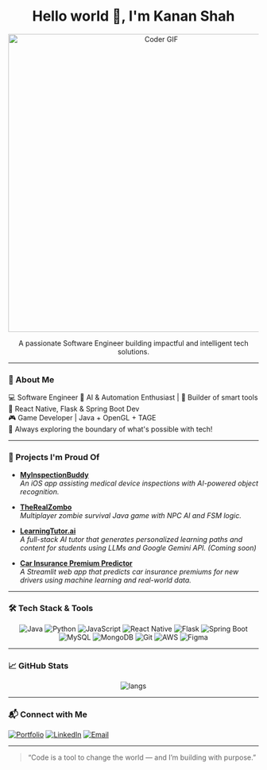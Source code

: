 <div align="center">
  <h1>Hello world 👋, I'm Kanan Shah</h1>
  <p align="center">
  <img src="https://raw.githubusercontent.com/Kinfernopixel/KANAN/main/animated_coder.gif" width="600" alt="Coder GIF" />
</p>
  <p>A passionate Software Engineer building impactful and intelligent tech solutions.</p>
</div>

---

### 🔧 About Me

💻 Software Engineer 
🧠 AI & Automation Enthusiast | 🤖 Builder of smart tools  
📱 React Native, Flask & Spring Boot Dev  
🎮 Game Developer | Java + OpenGL + TAGE  
💬 Always exploring the boundary of what's possible with tech!

---

### 🚀 Projects I'm Proud Of

- **[MyInspectionBuddy](https://github.com/Kinfernopixel/MyInspectionBuddy)**  
  *An iOS app assisting medical device inspections with AI-powered object recognition.*

- **[TheRealZombo](https://github.com/Kinfernopixel/TheRealZombo)**  
  *Multiplayer zombie survival Java game with NPC AI and FSM logic.*

- **[LearningTutor.ai](https://github.com/Kinfernopixel/LearningTutor.ai)**  
  *A full-stack AI tutor that generates personalized learning paths and content for students using LLMs and Google Gemini API. (Coming soon)*

- **[Car Insurance Premium Predictor](https://github.com/Kinfernopixel/car-insurance-predictor)**  
  *A Streamlit web app that predicts car insurance premiums for new drivers using machine learning and real-world data.*
  
---

### 🛠️ Tech Stack & Tools

<div align="center">

![Java](https://img.shields.io/badge/Java-ED8B00?style=flat-square&logo=java&logoColor=white)
![Python](https://img.shields.io/badge/Python-3776AB?style=flat-square&logo=python&logoColor=white)
![JavaScript](https://img.shields.io/badge/JavaScript-F7DF1E?style=flat-square&logo=javascript&logoColor=black)
![React Native](https://img.shields.io/badge/React_Native-20232A?style=flat-square&logo=react&logoColor=61DAFB)
![Flask](https://img.shields.io/badge/Flask-000000?style=flat-square&logo=flask&logoColor=white)
![Spring Boot](https://img.shields.io/badge/Spring_Boot-6DB33F?style=flat-square&logo=spring-boot&logoColor=white)
![MySQL](https://img.shields.io/badge/MySQL-005C84?style=flat-square&logo=mysql&logoColor=white)
![MongoDB](https://img.shields.io/badge/MongoDB-47A248?style=flat-square&logo=mongodb&logoColor=white)
![Git](https://img.shields.io/badge/Git-F05032?style=flat-square&logo=git&logoColor=white)
![AWS](https://img.shields.io/badge/AWS-232F3E?style=flat-square&logo=amazon-aws&logoColor=white)
![Figma](https://img.shields.io/badge/Figma-F24E1E?style=flat-square&logo=figma&logoColor=white)

</div>

---

### 📈 GitHub Stats

<p align="center">
<!--   <img src="https://github-readme-stats.vercel.app/api?username=Kinfernopixel&show_icons=true&theme=github_dark" alt="stats" /> -->
  <img src="https://github-readme-stats.vercel.app/api/top-langs/?username=Kinfernopixel&layout=compact&theme=github_dark" alt="langs" />
</p>

---

### 📬 Connect with Me
[![Portfolio](https://img.shields.io/badge/Portfolio-kananshah.dev-000?style=for-the-badge&logo=vercel)](https://kananshah.dev)
[![LinkedIn](https://img.shields.io/badge/LinkedIn-blue?logo=linkedin&style=for-the-badge)](https://www.linkedin.com/in/kanan-shah-22309b242/)
[![Email](https://img.shields.io/badge/Email-kananshah4040@gmail.com-red?style=for-the-badge&logo=gmail)](mailto:kananshah4040@gmail.com)

---

> “Code is a tool to change the world — and I’m building with purpose.”
